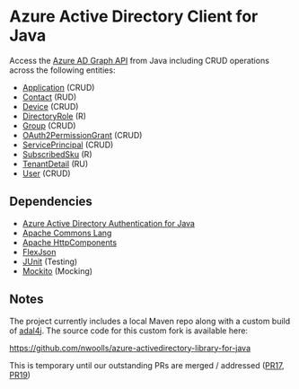 # Azure Active Directory Client for Java

Access the [Azure AD Graph API](https://msdn.microsoft.com/en-us/library/azure/hh974476.aspx) from Java including CRUD operations across the following entities:

* [Application](https://msdn.microsoft.com/en-us/library/azure/dn151677.aspx) (CRUD)
* [Contact](https://msdn.microsoft.com/en-us/library/azure/hh974479.aspx) (RUD)
* [Device](https://msdn.microsoft.com/en-us/library/azure/dn151674.aspx) (CRUD)
* [DirectoryRole](https://msdn.microsoft.com/en-us/library/azure/jj134103.aspx) (R)
* [Group](https://msdn.microsoft.com/en-us/library/azure/hh974486.aspx) (CRUD)
* [OAuth2PermissionGrant](https://msdn.microsoft.com/en-us/library/azure/dn151672.aspx) (CRUD)
* [ServicePrincipal](https://msdn.microsoft.com/en-us/library/azure/dn194452.aspx) (CRUD)
* [SubscribedSku](https://msdn.microsoft.com/en-us/library/azure/jj134104.aspx) (R)
* [TenantDetail](https://msdn.microsoft.com/en-us/library/azure/hh974467.aspx) (RU)
* [User](https://msdn.microsoft.com/en-us/library/azure/hh974483.aspx) (CRUD)

## Dependencies

* [Azure Active Directory Authentication for Java](https://github.com/AzureAD/azure-activedirectory-library-for-java)
* [Apache Commons Lang](https://commons.apache.org/proper/commons-lang/)
* [Apache HttpComponents](https://hc.apache.org/)
* [FlexJson](http://flexjson.sourceforge.net/)
* [JUnit](http://junit.org/) (Testing)
* [Mockito](http://mockito.org/) (Mocking)

## Notes

The project currently includes a local Maven repo along with a custom build of [adal4j](https://github.com/AzureAD/azure-activedirectory-library-for-java). The source code for this custom fork is available here:

https://github.com/nwoolls/azure-activedirectory-library-for-java

This is temporary until our outstanding PRs are merged / addressed ([PR17](https://github.com/AzureAD/azure-activedirectory-library-for-java/pull/17), [PR19](https://github.com/AzureAD/azure-activedirectory-library-for-java/pull/19))
